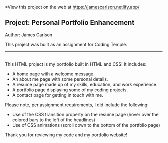 *View this project on the web at https://jamescarlson.netlify.app/

## Project: Personal Portfolio Enhancement

Author: James Carlson

This project was built as an assignment for Coding Temple.

---

<br>This HTML project is my portfolio built in HTML and CSS! It includes:
- A home page with a welcome message.
- An about me page with some personal details.
- A resume page made up of my skills, education, and work experience.
- A portfolio page displaying some of my coding projects.
- A contact page for getting in touch with me.

Please note, per assignment requirements, I did include the following:
- Use of the CSS transition property on the resume page (hover over the colored bars to the left of the headlines)
- Use of CSS animations (scroll down to the bottom of the portfolio page)


Thank you for reviewing my code and my portfolio website!